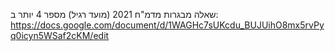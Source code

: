 שאלה מבגרות מדמ"ח 2021 (מועד רגיל) מספר 4
יותר ב:
https://docs.google.com/document/d/1WAGHc7sUKcdu_BUJUihO8mx5rvPyq0icyn5WSaf2cKM/edit
